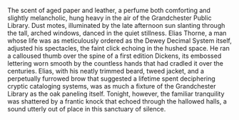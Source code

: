 The scent of aged paper and leather, a perfume both comforting and slightly melancholic, hung heavy in the air of the Grandchester Public Library.  Dust motes, illuminated by the late afternoon sun slanting through the tall, arched windows, danced in the quiet stillness.  Elias Thorne, a man whose life was as meticulously ordered as the Dewey Decimal System itself, adjusted his spectacles, the faint click echoing in the hushed space.  He ran a calloused thumb over the spine of a first edition Dickens, its embossed lettering worn smooth by the countless hands that had cradled it over the centuries. Elias, with his neatly trimmed beard, tweed jacket, and a perpetually furrowed brow that suggested a lifetime spent deciphering cryptic cataloging systems, was as much a fixture of the Grandchester Library as the oak paneling itself. Tonight, however, the familiar tranquility was shattered by a frantic knock that echoed through the hallowed halls, a sound utterly out of place in this sanctuary of silence.
